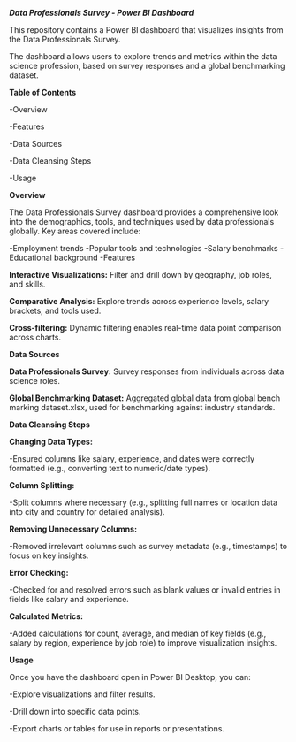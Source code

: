 ***Data Professionals Survey - Power BI Dashboard*** 

This repository contains a Power BI dashboard that visualizes insights from the Data Professionals Survey. 

The dashboard allows users to explore trends and metrics within the data science profession, based on survey responses and a global benchmarking dataset.

**Table of Contents**

-Overview

-Features

-Data Sources

-Data Cleansing Steps

-Usage

**Overview**

The Data Professionals Survey dashboard provides a comprehensive look into the demographics, tools, and techniques used by data professionals globally. 
Key areas covered include:

-Employment trends
-Popular tools and technologies
-Salary benchmarks
-Educational background
-Features

**Interactive Visualizations:** Filter and drill down by geography, job roles, and skills.

**Comparative Analysis:** Explore trends across experience levels, salary brackets, and tools used.

**Cross-filtering:** Dynamic filtering enables real-time data point comparison across charts.

**Data Sources**

**Data Professionals Survey:** Survey responses from individuals across data science roles.

**Global Benchmarking Dataset:** Aggregated global data from global bench marking dataset.xlsx, used for benchmarking against industry standards.

**Data Cleansing Steps**

**Changing Data Types:**

-Ensured columns like salary, experience, and dates were correctly formatted (e.g., converting text to numeric/date types).

**Column Splitting:**

-Split columns where necessary (e.g., splitting full names or location data into city and country for detailed analysis).

**Removing Unnecessary Columns:**

-Removed irrelevant columns such as survey metadata (e.g., timestamps) to focus on key insights.

**Error Checking:**

-Checked for and resolved errors such as blank values or invalid entries in fields like salary and experience.

**Calculated Metrics:**

-Added calculations for count, average, and median of key fields (e.g., salary by region, experience by job role) to improve visualization insights.

**Usage**

Once you have the dashboard open in Power BI Desktop, you can:

-Explore visualizations and filter results.

-Drill down into specific data points.

-Export charts or tables for use in reports or presentations.
